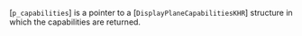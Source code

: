 [`p_capabilities`] is a pointer to a
[`DisplayPlaneCapabilitiesKHR`] structure in which the capabilities
are returned.